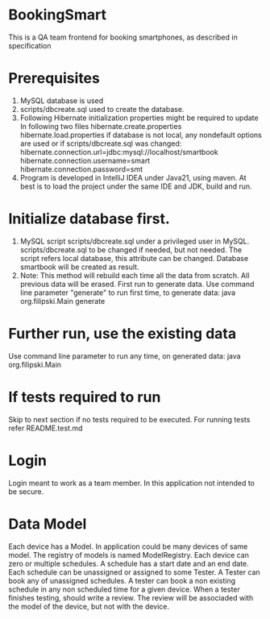 # BookingSmart
This is a QA team frontend for booking smartphones, as described in specification

# Prerequisites
1. MySQL database is used
2. scripts/dbcreate.sql used to create the database.
3. Following Hibernate initialization properties might be required to update
     In following two files
        hibernate.create.properties
        hibernate.load.properties
     if database is not local, any nondefault options are used or if scripts/dbcreate.sql was changed:
        hibernate.connection.url=jdbc:mysql://localhost/smartbook
        hibernate.connection.username=smart
        hibernate.connection.password=smt
4.  Program is developed in IntelliJ IDEA under Java21, using maven.
       At best is to load the project under the same IDE and JDK, build and run.

# Initialize database first.
1. MySQL script scripts/dbcreate.sql under a privileged user in MySQL.
     scripts/dbcreate.sql to be changed if needed, but not needed.
     The script refers local database, this attribute can be changed.
     Database smartbook will be created as result.
2. Note: This method will rebuild each time all the data from scratch. All previous data will be erased.
   First run to generate data. Use command line parameter "generate" to run first time, to generate data:
       java org.filipski.Main generate
# Further run, use the existing data
Use command line parameter to run any time, on generated data:
       java org.filipski.Main

# If tests required to run
Skip to next section if no tests required to be executed.
For running tests refer README.test.md


# Login
Login meant to work as a team member. In this application not intended to be secure.


# Data Model
Each device has a Model. In application could be many devices of same model. The registry of models is named ModelRegistry.
Each device can zero or multiple schedules. A schedule has a start date and an end date.
Each schedule can be unassigned or assigned to some Tester. A Tester can book any of unassigned schedules.
A tester can book a non existing schedule in any non scheduled time for a given device.
When a tester finishes testing, should write a review. The review will be associaded with the model of the device, but not with the device.